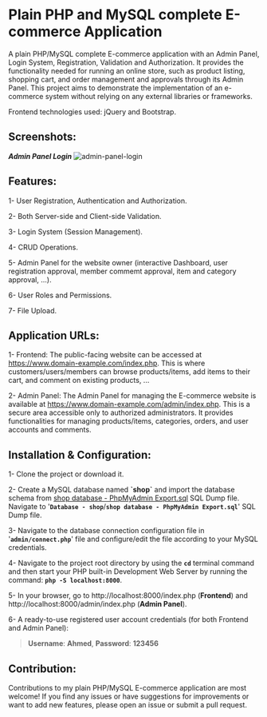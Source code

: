 # Plain PHP and MySQL complete E-commerce Application
A plain PHP/MySQL complete E-commerce application with an Admin Panel, Login System, Registration, Validation and Authorization. It provides the functionality needed for running an online store, such as product listing, shopping cart, and order management and approvals through its Admin Panel. This project aims to demonstrate the implementation of an e-commerce system without relying on any external libraries or frameworks.

Frontend technologies used: jQuery and Bootstrap.

## Screenshots:
***Admin Panel Login***
![admin-panel-login](https://github.com/AhmedYahyaE/plain-php-ecommerce/assets/118033266/fd26152d-fd25-4367-9334-7f10c048bea7)

## Features:
1- User Registration, Authentication and Authorization.

2- Both Server-side and Client-side Validation.

3- Login System (Session Management).

4- CRUD Operations.

5- Admin Panel for the website owner (interactive Dashboard, user registration approval, member commemt approval, item and category approval, ...).

6- User Roles and Permissions.

7- File Upload.

## Application URLs:
1- Frontend: The public-facing website can be accessed at https://www.domain-example.com/index.php. This is where customers/users/members can browse products/items, add items to their cart, and comment on existing products, ...

2- Admin Panel: The Admin Panel for managing the E-commerce website is available at https://www.domain-example.com/admin/index.php. This is a secure area accessible only to authorized administrators. It provides functionalities for managing products/items, categories, orders, and user accounts and comments.

## Installation & Configuration:
1- Clone the project or download it.

2- Create a MySQL database named **\`shop\`** and import the database schema from [shop database - PhpMyAdmin Export.sql](<Database - shop/shop database - PhpMyAdmin Export.sql>) SQL Dump file. Navigate to '**`Database - shop`**/**`shop database - PhpMyAdmin Export.sql`**' SQL Dump file.

3- Navigate to the database connection configuration file in '**`admin/connect.php`**' file and configure/edit the file according to your MySQL credentials.

4- Navigate to the project root directory by using the **`cd`** terminal command and then start your PHP built-in Development Web Server by running the command: **`php -S localhost:8000`**.

5- In your browser, go to http://localhost:8000/index.php (**Frontend**) and http://localhost:8000/admin/index.php (**Admin Panel**).

6- A ready-to-use registered user account credentials (for both Frontend and Admin Panel):

> **Username**: **Ahmed**, **Password**: **123456**

## Contribution:
Contributions to my plain PHP/MySQL E-commerce application are most welcome! If you find any issues or have suggestions for improvements or want to add new features, please open an issue or submit a pull request.
